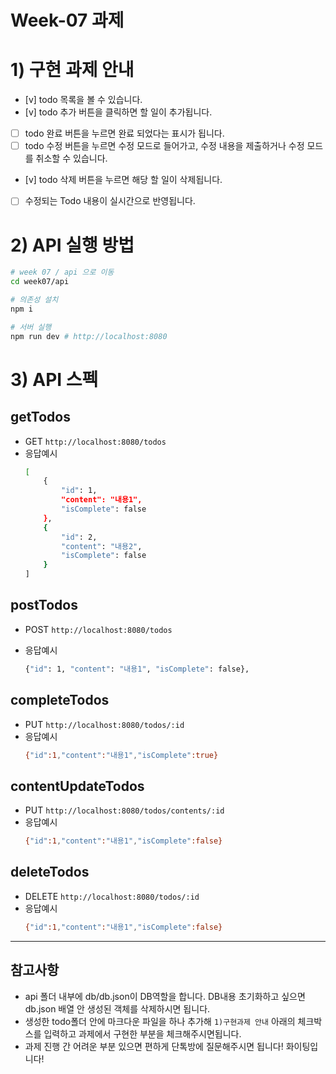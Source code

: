 # Week-07 과제

# 1) 구현 과제 안내

- [v] todo 목록을 볼 수 있습니다.
- [v] todo 추가 버튼을 클릭하면 할 일이 추가됩니다.
- [ ] todo 완료 버튼을 누르면 완료 되었다는 표시가 됩니다.
- [ ] todo 수정 버튼을 누르면 수정 모드로 들어가고, 수정 내용을 제출하거나 수정 모드를 취소할 수 있습니다.
- [v] todo 삭제 버튼을 누르면 해당 할 일이 삭제됩니다.
- [ ] 수정되는 Todo 내용이 실시간으로 반영됩니다.

# 2) API 실행 방법

```bash
# week 07 / api 으로 이동
cd week07/api

# 의존성 설치
npm i

# 서버 실행
npm run dev # http://localhost:8080
```

# 3) API 스펙

## getTodos

- GET `http://localhost:8080/todos`
- 응답예시
  ```bash
  [
      {
          "id": 1,
          "content": "내용1",
          "isComplete": false
      },
      {
          "id": 2,
          "content": "내용2",
          "isComplete": false
      }
  ]
  ```

## postTodos

- POST `http://localhost:8080/todos`
- 응답예시

  ```bash
  {"id": 1, "content": "내용1", "isComplete": false},

  ```

## completeTodos

- PUT `http://localhost:8080/todos/:id`
- 응답예시
  ```bash
  {"id":1,"content":"내용1","isComplete":true}
  ```

## contentUpdateTodos

- PUT `http://localhost:8080/todos/contents/:id`
- 응답예시
  ```bash
  {"id":1,"content":"내용1","isComplete":false}
  ```

## deleteTodos

- DELETE `http://localhost:8080/todos/:id`
- 응답예시
  ```bash
  {"id":1,"content":"내용1","isComplete":false}
  ```

---

## 참고사항

- api 폴더 내부에 db/db.json이 DB역할을 합니다. DB내용 초기화하고 싶으면 db.json 배열 안 생성된 객체를 삭제하시면 됩니다.
- 생성한 todo폴더 안에 마크다운 파일을 하나 추가해 `1)구현과제 안내` 아래의 체크박스를 입력하고 과제에서 구현한 부분을 체크해주시면됩니다.
- 과제 진행 간 어려운 부분 있으면 편하게 단톡방에 질문해주시면 됩니다! 화이팅입니다!
